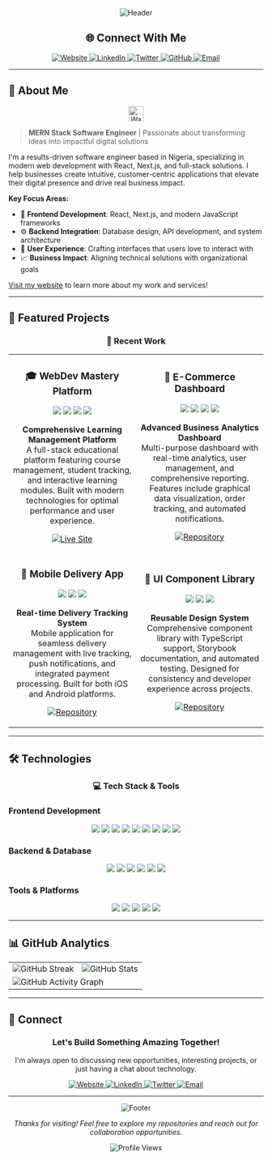 <div align="center">
  <img src="https://capsule-render.vercel.app/api?type=waving&color=0:0891b2,100:0ea5e9&height=200&section=header&text=Elijah%20Ndenwa&fontSize=50&fontAlignY=35&fontColor=ffffff&desc=SOFTWARE%20ENGINEER%20%7C%20FULL-STACK%20DEVELOPER&descAlignY=55&descAlign=center" alt="Header" />
</div>

<div align="center">
  <h2>🌐 Connect With Me</h2>
  <p align="center">
    <a href="http://webdevmastery.com" target="_blank">
      <img src="https://img.shields.io/badge/Website-0891b2?style=for-the-badge&logo=google-chrome&logoColor=white" alt="Website" />
    </a>
    <a href="https://www.linkedin.com/in/ndenwaelijah/" target="_blank">
      <img src="https://img.shields.io/badge/LinkedIn-0891b2?style=for-the-badge&logo=linkedin&logoColor=white" alt="LinkedIn" />
    </a>
    <a href="https://www.x.com/ElijahNdenwa" target="_blank">
      <img src="https://img.shields.io/badge/Twitter-0891b2?style=for-the-badge&logo=twitter&logoColor=white" alt="Twitter" />
    </a>
    <a href="https://github.com/Elinez19" target="_blank">
      <img src="https://img.shields.io/badge/GitHub-0891b2?style=for-the-badge&logo=github&logoColor=white" alt="GitHub" />
    </a>
    <a href="mailto:elijah@webdevmastery.com" target="_blank">
      <img src="https://img.shields.io/badge/Email-0891b2?style=for-the-badge&logo=gmail&logoColor=white" alt="Email" />
    </a>
  </p>
</div>

---

## 🚀 About Me

<div align="center">
  <img src="https://user-images.githubusercontent.com/18350557/176309783-0785949b-9127-417c-8b55-ab5a4333674e.gif" alt="Wave" width="30" height="30">
</div>

> **MERN Stack Software Engineer** | Passionate about transforming ideas into impactful digital solutions

I'm a results-driven software engineer based in Nigeria, specializing in modern web development with React, Next.js, and full-stack solutions. I help businesses create intuitive, customer-centric applications that elevate their digital presence and drive real business impact.

**Key Focus Areas:**

- 🎨 **Frontend Development**: React, Next.js, and modern JavaScript frameworks
- ⚙️ **Backend Integration**: Database design, API development, and system architecture
- 🎯 **User Experience**: Crafting interfaces that users love to interact with
- 📈 **Business Impact**: Aligning technical solutions with organizational goals

[Visit my website](http://webdevmastery.com) to learn more about my work and services!

---

## 🎯 Featured Projects

<div align="center">
  <h3>🚀 Recent Work</h3>
</div>

<table>
  <tr>
    <td width="50%">
      <h3 align="center">🎓 WebDev Mastery Platform</h3>
      <div align="center">
        <img src="https://img.shields.io/badge/React-20232A?style=for-the-badge&logo=react&logoColor=61DAFB" />
        <img src="https://img.shields.io/badge/Next.js-000000?style=for-the-badge&logo=next.js&logoColor=white" />
        <img src="https://img.shields.io/badge/Tailwind_CSS-38B2AC?style=for-the-badge&logo=tailwind-css&logoColor=white" />
        <img src="https://img.shields.io/badge/PostgreSQL-316192?style=for-the-badge&logo=postgresql&logoColor=white" />
      </div>
      <p align="center">
        <strong>Comprehensive Learning Management Platform</strong><br/>
        A full-stack educational platform featuring course management, student tracking, and interactive learning modules. Built with modern technologies for optimal performance and user experience.
      </p>
      <p align="center">
        <a href="http://webdevmastery.com" target="_blank">
          <img src="https://img.shields.io/badge/🌐_Live_Site-0891b2?style=for-the-badge&logo=google-chrome&logoColor=white" alt="Live Site" />
        </a>
      </p>
    </td>
    <td width="50%">
      <h3 align="center">🏢 E-Commerce Dashboard</h3>
      <div align="center">
        <img src="https://img.shields.io/badge/React-20232A?style=for-the-badge&logo=react&logoColor=61DAFB" />
        <img src="https://img.shields.io/badge/Node.js-43853D?style=for-the-badge&logo=node.js&logoColor=white" />
        <img src="https://img.shields.io/badge/MongoDB-4EA94B?style=for-the-badge&logo=mongodb&logoColor=white" />
        <img src="https://img.shields.io/badge/Express.js-404D59?style=for-the-badge" />
      </div>
      <p align="center">
        <strong>Advanced Business Analytics Dashboard</strong><br/>
        Multi-purpose dashboard with real-time analytics, user management, and comprehensive reporting. Features include graphical data visualization, order tracking, and automated notifications.
      </p>
      <p align="center">
        <a href="https://github.com/Elinez19" target="_blank">
          <img src="https://img.shields.io/badge/📂_Repository-0891b2?style=for-the-badge&logo=github&logoColor=white" alt="Repository" />
        </a>
      </p>
    </td>
  </tr>
  <tr>
    <td width="50%">
      <h3 align="center">📱 Mobile Delivery App</h3>
      <div align="center">
        <img src="https://img.shields.io/badge/React_Native-20232A?style=for-the-badge&logo=react&logoColor=61DAFB" />
        <img src="https://img.shields.io/badge/Socket.io-010101?style=for-the-badge&logo=socket.io&logoColor=white" />
        <img src="https://img.shields.io/badge/Firebase-039BE5?style=for-the-badge&logo=Firebase&logoColor=white" />
      </div>
      <p align="center">
        <strong>Real-time Delivery Tracking System</strong><br/>
        Mobile application for seamless delivery management with live tracking, push notifications, and integrated payment processing. Built for both iOS and Android platforms.
      </p>
      <p align="center">
        <a href="https://github.com/Elinez19" target="_blank">
          <img src="https://img.shields.io/badge/📂_Repository-0891b2?style=for-the-badge&logo=github&logoColor=white" alt="Repository" />
        </a>
      </p>
    </td>
    <td width="50%">
      <h3 align="center">🎨 UI Component Library</h3>
      <div align="center">
        <img src="https://img.shields.io/badge/React-20232A?style=for-the-badge&logo=react&logoColor=61DAFB" />
        <img src="https://img.shields.io/badge/TypeScript-007ACC?style=for-the-badge&logo=typescript&logoColor=white" />
        <img src="https://img.shields.io/badge/Storybook-FF4785?style=for-the-badge&logo=storybook&logoColor=white" />
      </div>
      <p align="center">
        <strong>Reusable Design System</strong><br/>
        Comprehensive component library with TypeScript support, Storybook documentation, and automated testing. Designed for consistency and developer experience across projects.
      </p>
      <p align="center">
        <a href="https://github.com/Elinez19" target="_blank">
          <img src="https://img.shields.io/badge/📂_Repository-0891b2?style=for-the-badge&logo=github&logoColor=white" alt="Repository" />
        </a>
      </p>
    </td>
  </tr>
</table>

---

## 🛠️ Technologies

<div align="center">
  <h3>💻 Tech Stack & Tools</h3>
</div>

### Frontend Development

<p align="center">
  <img src="https://img.shields.io/badge/HTML5-E34F26?style=for-the-badge&logo=html5&logoColor=white" />
  <img src="https://img.shields.io/badge/CSS3-1572B6?style=for-the-badge&logo=css3&logoColor=white" />
  <img src="https://img.shields.io/badge/JavaScript-F7DF1E?style=for-the-badge&logo=javascript&logoColor=black" />
  <img src="https://img.shields.io/badge/TypeScript-007ACC?style=for-the-badge&logo=typescript&logoColor=white" />
  <img src="https://img.shields.io/badge/React-20232A?style=for-the-badge&logo=react&logoColor=61DAFB" />
  <img src="https://img.shields.io/badge/Next.js-000000?style=for-the-badge&logo=next.js&logoColor=white" />
  <img src="https://img.shields.io/badge/Tailwind_CSS-38B2AC?style=for-the-badge&logo=tailwind-css&logoColor=white" />
  <img src="https://img.shields.io/badge/Material--UI-0081CB?style=for-the-badge&logo=material-ui&logoColor=white" />
  <img src="https://img.shields.io/badge/React_Native-20232A?style=for-the-badge&logo=react&logoColor=61DAFB" />
</p>

### Backend & Database

<p align="center">
  <img src="https://img.shields.io/badge/Node.js-43853D?style=for-the-badge&logo=node.js&logoColor=white" />
  <img src="https://img.shields.io/badge/Express.js-404D59?style=for-the-badge" />
  <img src="https://img.shields.io/badge/PostgreSQL-316192?style=for-the-badge&logo=postgresql&logoColor=white" />
  <img src="https://img.shields.io/badge/MongoDB-4EA94B?style=for-the-badge&logo=mongodb&logoColor=white" />
  <img src="https://img.shields.io/badge/Firebase-039BE5?style=for-the-badge&logo=Firebase&logoColor=white" />
  <img src="https://img.shields.io/badge/Prisma-3982CE?style=for-the-badge&logo=Prisma&logoColor=white" />
</p>

### Tools & Platforms

<p align="center">
  <img src="https://img.shields.io/badge/Git-F05032?style=for-the-badge&logo=git&logoColor=white" />
  <img src="https://img.shields.io/badge/GitHub-100000?style=for-the-badge&logo=github&logoColor=white" />
  <img src="https://img.shields.io/badge/VS_Code-0078D4?style=for-the-badge&logo=visual%20studio%20code&logoColor=white" />
  <img src="https://img.shields.io/badge/Postman-FF6C37?style=for-the-badge&logo=Postman&logoColor=white" />
  <img src="https://img.shields.io/badge/Socket.io-010101?style=for-the-badge&logo=socket.io&logoColor=white" />
</p>

---

## 📊 GitHub Analytics

<div align="center">
  <table>
    <tr>
      <td>
        <img src="https://github-readme-streak-stats.herokuapp.com/?user=Elinez19&stroke=ffffff&background=1c1917&ring=0891b2&fire=0891b2&currStreakNum=ffffff&currStreakLabel=0891b2&sideNums=ffffff&sideLabels=ffffff&dates=ffffff&hide_border=true" alt="GitHub Streak" />
      </td>
      <td>
        <img src="https://github-readme-stats.vercel.app/api?username=Elinez19&show_icons=true&theme=dark&hide_border=true&bg_color=1c1917&title_color=0891b2&icon_color=0891b2&text_color=ffffff" alt="GitHub Stats" />
      </td>
    </tr>
    <tr>
      <td colspan="2">
        <img src="https://github-readme-activity-graph.vercel.app/graph?username=Elinez19&theme=react-dark&hide_border=true&bg_color=1c1917&color=ffffff&line=0891b2&point=ffffff" alt="GitHub Activity Graph" />
      </td>
    </tr>
  </table>
</div>

---

## 🌟 Connect

<div align="center">
  <h3>Let's Build Something Amazing Together!</h3>
  <p>I'm always open to discussing new opportunities, interesting projects, or just having a chat about technology.</p>
  
  <p align="center">
    <a href="http://webdevmastery.com" target="_blank">
      <img src="https://img.shields.io/badge/Website-0891b2?style=for-the-badge&logo=google-chrome&logoColor=white" alt="Website" />
    </a>
    <a href="https://www.linkedin.com/in/ndenwaelijah/" target="_blank">
      <img src="https://img.shields.io/badge/LinkedIn-0891b2?style=for-the-badge&logo=linkedin&logoColor=white" alt="LinkedIn" />
    </a>
    <a href="https://www.x.com/ElijahNdenwa" target="_blank">
      <img src="https://img.shields.io/badge/Twitter-0891b2?style=for-the-badge&logo=twitter&logoColor=white" alt="Twitter" />
    </a>
    <a href="mailto:elijah@webdevmastery.com" target="_blank">
      <img src="https://img.shields.io/badge/Email-0891b2?style=for-the-badge&logo=gmail&logoColor=white" alt="Email" />
    </a>
  </p>
</div>

---

<div align="center">
  <img src="https://capsule-render.vercel.app/api?type=waving&color=0:0891b2,100:0ea5e9&height=100&section=footer" alt="Footer" />
  
  <p><em>Thanks for visiting! Feel free to explore my repositories and reach out for collaboration opportunities.</em></p>
  
  ![Profile Views](https://komarev.com/ghpvc/?username=Elinez19&color=0891b2&style=for-the-badge&label=Profile+Views)
</div>
